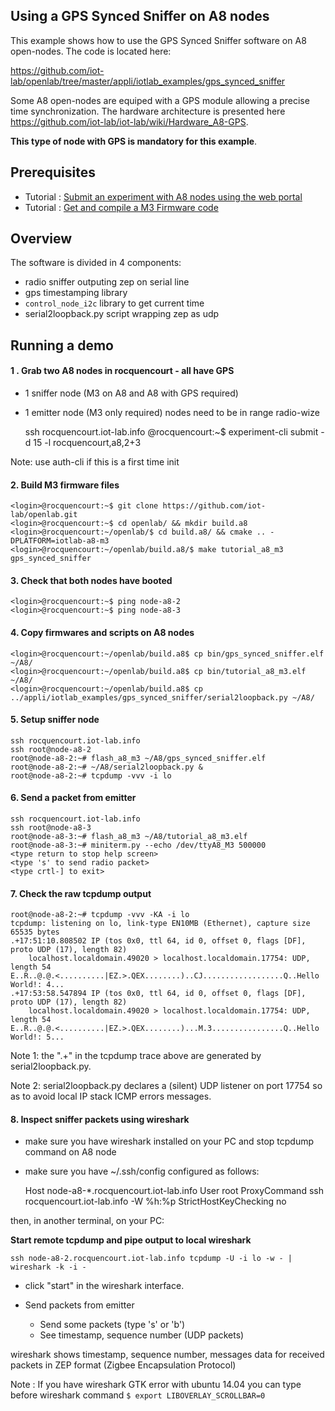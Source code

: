 Using a GPS Synced Sniffer on A8 nodes
--------------------------------------

This example shows how to use the GPS Synced Sniffer software on A8
open-nodes. The code is located here:

https://github.com/iot-lab/openlab/tree/master/appli/iotlab_examples/gps_synced_sniffer

Some A8 open-nodes are equiped with a GPS module allowing a precise time synchronization. The hardware architecture is presented here https://github.com/iot-lab/iot-lab/wiki/Hardware_A8-GPS.

**This type of node with GPS is mandatory for this example**.

## Prerequisites

- Tutorial : [Submit an experiment with A8 nodes using the web portal](https://www.iot-lab.info/tutorials/submit-an-experiment-with-a8-nodes-using-the-web-portal/)
- Tutorial : [Get and compile a M3 Firmware code](https://www.iot-lab.info/tutorials/get-compile-a-m3-firmware-code/)

## Overview

The software is divided in 4 components:
- radio sniffer outputing zep on serial line
- gps timestamping library
- `control_node_i2c` library to get current time
- serial2loopback.py script wrapping zep as udp


## Running a demo

#### 1 . Grab two A8 nodes in rocquencourt - all have GPS
- 1 sniffer node (M3 on A8 and A8 with GPS required)
- 1 emitter node (M3 only required)
nodes need to be in range radio-wize


    ssh rocquencourt.iot-lab.info
    <login>@rocquencourt:~$ experiment-cli submit -d 15 -l rocquencourt,a8,2+3


Note: use auth-cli if this is a first time init

#### 2. Build M3 firmware files


    <login>@rocquencourt:~$ git clone https://github.com/iot-lab/openlab.git
    <login>@rocquencourt:~$ cd openlab/ && mkdir build.a8
    <login>@rocquencourt:~/openlab/$ cd build.a8/ && cmake .. -DPLATFORM=iotlab-a8-m3
    <login>@rocquencourt:~/openlab/build.a8/$ make tutorial_a8_m3 gps_synced_sniffer

#### 3. Check that both nodes have booted


    <login>@rocquencourt:~$ ping node-a8-2
    <login>@rocquencourt:~$ ping node-a8-3


#### 4. Copy firmwares and scripts on A8 nodes


    <login>@rocquencourt:~/openlab/build.a8$ cp bin/gps_synced_sniffer.elf ~/A8/
    <login>@rocquencourt:~/openlab/build.a8$ cp bin/tutorial_a8_m3.elf ~/A8/
    <login>@rocquencourt:~/openlab/build.a8$ cp ../appli/iotlab_examples/gps_synced_sniffer/serial2loopback.py ~/A8/


#### 5. Setup sniffer node

    ssh rocquencourt.iot-lab.info
    ssh root@node-a8-2
    root@node-a8-2:~# flash_a8_m3 ~/A8/gps_synced_sniffer.elf
    root@node-a8-2:~# ~/A8/serial2loopback.py &
    root@node-a8-2:~# tcpdump -vvv -i lo

#### 6. Send a packet from emitter

    ssh rocquencourt.iot-lab.info
    ssh root@node-a8-3
    root@node-a8-3:~# flash_a8_m3 ~/A8/tutorial_a8_m3.elf
    root@node-a8-3:~# miniterm.py --echo /dev/ttyA8_M3 500000
    <type return to stop help screen>
    <type 's' to send radio packet>
    <type crtl-] to exit>

#### 7. Check the raw tcpdump output


    root@node-a8-2:~# tcpdump -vvv -KA -i lo
    tcpdump: listening on lo, link-type EN10MB (Ethernet), capture size 65535 bytes
    .+17:51:10.808502 IP (tos 0x0, ttl 64, id 0, offset 0, flags [DF], proto UDP (17), length 82)
        localhost.localdomain.49020 > localhost.localdomain.17754: UDP, length 54
    E..R..@.@.<..........|EZ.>.QEX........)..CJ..................Q..Hello World!: 4...
    .+17:53:58.547894 IP (tos 0x0, ttl 64, id 0, offset 0, flags [DF], proto UDP (17), length 82)
        localhost.localdomain.49020 > localhost.localdomain.17754: UDP, length 54
    E..R..@.@.<..........|EZ.>.QEX........)...M.3................Q..Hello World!: 5...

Note 1: the ".+" in the tcpdump trace above are generated by serial2loopback.py.

Note 2: serial2loopback.py declares a (silent) UDP listener on port 17754 so as to avoid local IP stack ICMP errors messages.


#### 8. Inspect sniffer packets using wireshark

- make sure you have wireshark installed on your PC and stop tcpdump
  command on A8 node
- make sure you have ~/.ssh/config configured as follows:

    Host node-a8-*.rocquencourt.iot-lab.info
      User root
      ProxyCommand ssh rocquencourt.iot-lab.info -W %h:%p
      StrictHostKeyChecking no

then, in another terminal, on your PC:

**Start remote tcpdump and pipe output to local wireshark**


    ssh node-a8-2.rocquencourt.iot-lab.info tcpdump -U -i lo -w - | wireshark -k -i -


- click "start" in the wireshark interface.

- Send packets from emitter
    - Send some packets (type 's' or 'b')
    - See timestamp, sequence number (UDP packets)


wireshark shows timestamp, sequence number, messages data for received packets
in ZEP format (Zigbee Encapsulation Protocol)


Note : If you have wireshark GTK error with ubuntu 14.04 you can type before wireshark command ``$ export LIBOVERLAY_SCROLLBAR=0``
